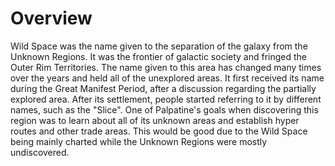 # Overview
Wild Space was the name given to the separation of the galaxy from the Unknown Regions.
It was the frontier of galactic society and fringed the Outer Rim Territories.
The name given to this area has changed many times over the years and held all of the unexplored areas.
It first received its name during the Great Manifest Period, after a discussion regarding the partially explored area.
After its settlement, people started referring to it by different names, such as the "Slice".
One of Palpatine's goals when discovering this region was to learn about all of its unknown areas and establish hyper routes and other trade areas.
This would be good due to the Wild Space being mainly charted while the Unknown Regions were mostly undiscovered.